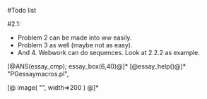 #Todo list



#2.1:

* Problem 2 can be made into ww easily.
* Problem 3 as well (maybe not as easy).
* And 4.  Webwork can do sequences.  Look at 2.2.2 as example.

[@ANS(essay_cmp); essay_box(6,40)@]* [@essay_help()@]*
"PGessaymacros.pl",

[@ image( "", width=>200 ) @]*